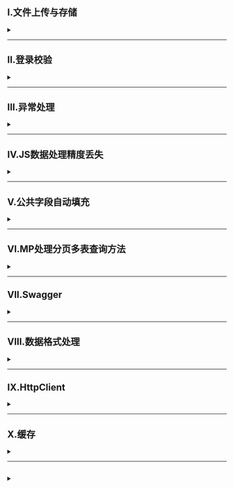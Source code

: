 ## I.文件上传与存储
<details>
<summary></summary>

### 上传文件大小设置
配置springboot文件

### 本地储存
- 使用springboot中的MultipartFile接受请求
- 使用MultipartFile方法getOriginalFilename获取原始文件名和transferTo储存到本地磁盘方法
- 避免文件重名:截取原始文件后缀配合UUID合成新文件名
```java
 @PostMapping("/upload")
    public Result upload(String username, Integer age, MultipartFile image) throws IOException {
        //获取文件名
        String originalFilename=image.getOriginalFilename();
        //构建新文件名
        String newFileName= UUID.randomUUID().toString()+originalFilename.substring(originalFilename.lastIndexOf("."));
        //保存文件
        image.transferTo(new File("C:\\Users\\fairy\\Desktop\\头像\\"+newFileName));
        return Result.success();
    }
}
```

### 云储存-对象存储服务OSS

#### 阿里云OSS
- [简单文件上传](https://help.aliyun.com/zh/oss/developer-reference/simple-upload-11?spm=a2c4g.11186623.0.0.40a57a035F0Tpi)
用前注意配置相关[依赖](https://help.aliyun.com/zh/oss/developer-reference/java-installation?spm=a2c4g.11186623.0.0.5dd64297ZvXi3n)以及[阿里云访问凭证](https://help.aliyun.com/zh/oss/developer-reference/oss-java-configure-access-credentials?spm=a2c4g.11186623.0.0.67204297m1MPUF#e0f7fac0fdcna)
- 集成到案例中使用阿里云提供的工具类

</details>

---

## II.登录校验

<details>
<summary> </summary>

### 会话
#### 1.cookie
将登录信息自动保存在本地，自动发送给服务器验证
- HTTP协议支持的技术
- 不安全，用户可以禁用
- 不能跨域
- 移动端无法使用

#### 2.session
基于cookie技术，将登录信息保存在服务器，生成cookie记录信息对象传回给客户端
- 存储在服务端，安全
- cookie缺点
- 服务器集群环境无法直接使用

#### 3.令牌
登录成功在服务端生成令牌，响应时将令牌发送给客户端保存，之后客户端请求都会携带令牌给服务端进行验证，会话共享数据可以存储在令牌中
- 支持PC、移动端
- 解决集群环境下的认证问题
- 减轻服务器端存储压力
- 需自己实现

##### JWT-JSON Web Token
一种简洁的、自包含的格式，用于在通信双方以json数据格式安全的传输信息。由于数字签名的存在，这些信息是可靠的

**依赖**
```
<dependency>
    <groupId>io.jsonwebtoken</groupId>
    <artifactId>jjwt</artifactId>
    <version>0.9.1</version>
</dependency>
```

**组成**
1. Header：记录令牌类型、签名算法等
2. Payload：携带自定义信息、默认信息等
3. Signature：防止Token被篡改、确保安全性。将header、payload，并加入指定密钥，通过指定签名算法计算而来

**实现**<br/>
调用Jwts工具类
```java
public void jwtB() {
    Map<String,Object> claims=new HashMap<>();
    claims.put("id",1);
    claims.put("name","tome");
    String jwt=Jwts.builder()
            .signWith(SignatureAlgorithm.HS256,"pptp") //签名算法
            .setClaims(claims) //自定义内容
            .setExpiration(new Date(System.currentTimeMillis()+3600*1000)) //设置有效期为1h
            .compact();
    System.out.println(jwt);
}

//解析
@Test
public void ParseJwt(){
    String key="eyJhbGciOiJIUzI1NiJ9.eyJuYW1lIjoidG9tZSIsImlkIjoxLCJleHAiOjE2OTE2Nzc0MTF9.cHM_vB8Vm_akc7Pg4R93qpLURax32rx7SJ_WqewHINo";
    Claims claims=Jwts.parser()
            .setSigningKey("pptp") //设置签名
            .parseClaimsJws(key)//设置密钥
            .getBody();//获取自定义内容
    System.out.println(claims);
}
```


#### 4.Filter
- 过滤器可以把对资源的请求拦截
- 过滤器一般完成一些通用操作如登录校验、统一编码处理、敏感字符处理
    

**实现**
1. 实现Filter接口,重写拦截方法doFilter
2. 配置Filter,在类上加@WebFilter注解配置拦截资源的路径
3. 引导类上加@ServletComponentScan开启Servlet组件支持
```java
@WebFilter(urlPatterns = "/*") //配置拦截资源路径
public class DemoFilter implements Filter {
    //init方法、销毁方法不需要重写
    @Override
    public void doFilter(ServletRequest servletRequest, ServletResponse servletResponse, FilterChain filterChain) throws IOException, ServletException {
        System.out.println("拦截方法执行");
        //放行
        filterChain.doFilter(servletRequest,servletResponse);
    }
}
```
- 放行后访问对应资源完会回到Filter中，并重新执行放行后逻辑

[👉过滤器与拦截器的区别及关系👈](https://blog.csdn.net/qq_34871626/article/details/79185829)
#### 5.Interceptor
- 概念：是一种动态拦截方法调用的机制，类似于过滤器。Spring框架中提供的，用来动态拦截控制器方法的执行。
- 作用：拦截请求，在指定的方法调用前后，根据业务需要执行预先设定的代码。

**实现**
1. 定义拦截器，实现HandlerInterceptor接口，并且重写所有方法
2. 注册拦截器
```java
@Configuration//配置类
public class WebConfig implements WebMvcConfigurer {
    @Autowired
    private LoginCheckInterceptor loginCheckInterceptor;//实现HandlerInterceptor接口的类
    @Override//注册拦截器
    public void addInterceptors(InterceptorRegistry registry){
        registry.addInterceptor(loginCheckInterceptor)
        .addPathPatterns("/**")//拦截资源
        .excludePathPatterns("/login");//不需要拦截的资源
    }
}
```
**请求路径**
| 拦截路径 | 含义       | 举例                             |
| -------- | ---------- | -------------------------------- |
| /*       | 一级路径   | 能匹配/depts，但不能匹配/depts/1 |
| /**      | 任意级路径 | 能匹配/depts，能匹配/depts/1...  |

**执行流程**
![](/img/JavaWeb-realproblem/Filter_and_Interceptor.png)

</details>


---

## III.异常处理
<details>
<summary> </summary>

#### 全局异常处理器

捕获所有异常

**实现**
```java
@RestControllerAdvice//包含了ResponseBody 能将方法返回值转化为json
public class GlobalExceptionHandler {
    @ExceptionHandler(Exception.class)//设定捕获异常类型
    public Result ex(Exception ex){
        ex.printStackTrace();
        return Result.error("操作失败");
    }
}
```


</details>

---

## IV.JS数据处理精度丢失

<details>
<summary> </summary>
例如对于Long型的19位id提交时与数据库中的不一致，原因是js对long型数据处理时丢失精度

#### 解决方法
在服务端给页面响应json数据时进行处理，将long型数据统一转为String字符串
1. 提供对象转换器JacksonObjectMapper，基于Jackson进行java对象到json数据的转换
2. 在WebMvcConfig配置类中扩展Spring mvc消息转换器，在此消息转换器中使用提供的对象转换器进行java对象到json数据的转换
```java
@Configuration
public class WebMvcConfig extends WebMvcConfigurationSupport {
    @Override
    protected void extendMessageConverters(List<HttpMessageConverter<?>> converters) {
        //创建消息转换器对象
        MappingJackson2HttpMessageConverter messageConverter=new MappingJackson2HttpMessageConverter();
        //设置对象转换器，底层使用Jackson将java对象转为json
        messageConverter.setObjectMapper(new JacksonObjectMapper());
        //将上面的消息转换器对象追加到mvc框架的转换器集合中
        converters.add(0,messageConverter);
    }
}

```

</details>


---

## V.公共字段自动填充
<details>
<summary> </summary>

例，在新增员工时都需要设置创建时间，这字段就属于公共字段，对于这些公共字段可以利用MybatisPlus提供的公共字段自动填充功能进行统一处理，简化开发<br />

> [TableFill](https://baomidou.com/pages/223848/#fieldfill)

#### 实现
1. 在实体类属性上加入@TableField注解，指定自动填充策略
2. 按照框架要求编写元数据对象处理器，在此类中统一为公共字段赋值，此类需要实现MetaObjectHandler接口

#### 对于当前请求session获取
利用ThreadLocal来维护线程中的变量，即Threadlocal为线程的局部变量
Threadlocal存储在堆区
| 方法                     | 作用                               |
| ------------------------ | ---------------------------------- |
| public void set(T value) | 设置当前线程的线程局部变量的值     |
| public T get()           | 返回当前线程对应的线程局部变量的值 |

### SpringBoot实现
- 自定义AutoFill注解，用于表示需要进行公共字段填充的方法
  ```java
  @Target(ElementType.METHOD)
  @Retention(RetentionPolicy.RUNTIME)
  public @interface AutoFill {
  //OperationType为枚举体
  OperationType value();
  }
  ```
-  自定义切面类AutoFillAspect，统一拦截加入AutoFill的方法
  ```java
    @Aspect
    @Component
    public class AutoFillAspect {
        @Pointcut("execution(xxx) && @annotation(xxx.AutoFill)")
        public void autoFillPointCut(){}

        @Before(value = "autoFillPointCut()")
        public void autoFill(JoinPoint joinPoint){
            //获取当前被拦截方法的操作类型
            MethodSignature methodSignature=(MethodSignature) joinPoint.getSignature();//方法签名对象
            AutoFill autoFill=methodSignature.getMethod().getAnnotation(AutoFill.class);//获得方法上的注解对象
            OperationType operationType=autoFill.value();
            //获取当前被拦截方法的参数
            Object[] args = joinPoint.getArgs();
            if(args == null ||args.length==0){
                return;
            }
            Object entity=args[0];
            //准备赋值数据
            ...
            //根据不同操作类型，为对应属性通过反射赋值
            if(operationType==OperationType.xxx){
                
            }
        }
    }

  ```

</details>

---

## VI.MP处理分页多表查询方法

<details>
<summary> </summary>

### 1.使用工具类连接，转为多次单表查询
**情景再现**
现有Student表与Teacher表，Student表中存有TeacherId但没有TeacherName,要求输出学生所有信息以及所属老师名

**解决方法**
- 对于前端请求数据，建立一个DTO类继承Student，在此基础上添加TeacherName成员变量，这样即可接受前端传来包含Student以及TeacherName的数据
- 后端数据处理，构造Student与DTO的分页构造器对象stuPage、dtoPage，将stuPage中除records外的数据利用BeanUtils拷贝到dtoPage中(忽略records节省资源)，再根据stuPage中的records读取出teacherId进行对Teacher的单表查询，并将数据填入dtoPage中，最终返回dtoPage完成多表查询
```java
public R<Page> page(int page,int pageSize,String name){
    Page<Student> pageInfo = new Page<>(page,pageSize);
    Page<StuDto> stuDtoPgae=new Page<>();
    LambdaQueryWrapper<Student> queryWrapper=new LambdaQueryWrapper<>();
    queryWrapper.like(name!=null,Student::getName,name);
    stuService.page(pageInfo,queryWrapper);
    //对象拷贝,忽略records
    BeanUtils.copyProperties(pageInfo,stuDtoPgae,"records");
    List<Student> records = pageInfo.getRecords();
    List<StuDto> list= records.stream().map((item)->{
        StuDto stuDto=new StuDto();
        BeanUtils.copyProperties(item,stuDto);
        Long teacherId=item.getTeacherId();
        Teacher teacher=TeacherService.getById(teacherId);//二次查询
        String teacherName=teacher.getName();
        stuDto.setTeacherName(teacherName);
        return stuDto;
    }).collect(Collectors.toList());
    stuDtoPgae.setRecords(list);
    return R.success(stuDtoPgae);
}
```

</details>

---

## VII.Swagger

<details>
<summary> </summary>
用于生成接口文档以及在线接口调试页面

**Knife4j**
为JavaMVC框架集成Swagger生成API文档的增强解决方案
```xml
<dependency>
    <groupId>com.github.xiaoymin</groupId>
        <artifactId>knife4j-openapi3-jakarta-spring-boot-starter</artifactId>
    <version>4.1.0</version>
</dependency>
```

**yml配置**
```yml
#springdoc相关配置
springdoc:
    swagger-ui:
    path: /swagger-ui.html
    tags-sorter: alpha
    operations-sorter: alpha
    api-docs:
    path: /v3/api-docs
    group-configs:
    - group: 'hyc'
        paths-to-match: '/**'
        packages-to-scan: com.sky

#knife4j相关配置 可以不用改
knife4j:
    enable: true
    setting:
    language: zh_cn
```

**注解**
| 注解                                                              | 注解位置                      | 作用                 |
| ----------------------------------------------------------------- | ----------------------------- | -------------------- |
| @Tag(name = "")                                                   | Controller类上                | 对类的说明           |
| @Operation(summary = "")                                          | Controller方法上              | 说明方法的用途、作用 |
| @Parameters                                                       | Controller方法上              | 指定多个参数描述     |
| @Parameter(description = "")                                      | Controller方法上@Parameters里 | 描述参数信息         |
| @Parameter(hidden = true) 或 @Operation(hidden = true) 或 @Hidden | -                             | 隐藏属性             |
| @Schema                                                           | DTO类上 或 DTO 属性上         | 描述属性信息         |

</details>

---

## VIII.数据格式处理

<details>
<summary> </summary>

**例子**  
对日期进行统一格式
- 方法一：使用@JsonFormat(pattern = "yyyy-MM-dd HH:mm:ss")来格式化数据
- 方法二：使用Spring MVC的消息转换器,与处理JS精度丢失方法相同

### Spring MVC消息转换器
实现WebMvcConfigurer的extendMessageConverters方法  
若集成Knife4j开发，注意注册ByteArrayHttpMessageConverter消息转换器，详情见
>[引用文章](https://blog.loverorien.com/archives/knife4j-document-request-error)



</details>

---

## IX.HttpClient

<details>
<summary> </summary>

- HttpClient是Apache Jakarta Common下的子项目，可以用来提供高效的、最新的、功能丰富的支持HTTP协议的客户端编程工具包，©它支持HTPP协议最新的版本

**依赖**
```xml
<dependency>
    <groupId>org.apache.httpcomponents</groupId>
    <artifactId>httpclient</artifactId>
    <version>4.5.13</version>
</dependency>
```

**发送请求步骤**
- 创建HttpClient对象
- 创建Http请求对象
- 调用HttpClient的execute方法发送请求
```java
@Test
public void testGet() throws IOException {
    //创建httpclient对象
    CloseableHttpClient httpClient = HttpClients.createDefault();
    //创建请求对象
    HttpGet httpGet = new HttpGet("http://localhost:8080/user/shop/status");
    //发送请求，接受响应结果
    CloseableHttpResponse response = httpClient.execute(httpGet);
    //获取服务端返回的状态码
    System.out.println(response.getStatusLine().getStatusCode());

    HttpEntity entity=response.getEntity();
    String body= EntityUtils.toString(entity);
    System.out.println(body);

    //关闭资源
    response.close();
    httpClient.close();
}

@Test
public void testPOST() throws IOException {
    CloseableHttpClient httpClient=HttpClients.createDefault();
    HttpPost httpPost=new HttpPost("http://localhost:8080/admin/employee/login");
    //设置请求参数
    JSONObject jsonObject=new JSONObject();
    jsonObject.put("username","admin");
    jsonObject.put("password","123456");
    StringEntity stringEntity=new StringEntity(jsonObject.toString());
    //指定请求编码方式
    stringEntity.setContentEncoding("utf-8");
    stringEntity.setContentType("application/json");
    httpPost.setEntity(stringEntity);
    //发送请求
    CloseableHttpResponse response = httpClient.execute(httpPost);
    System.out.println(EntityUtils.toString(response.getEntity()));
    //关闭资源
    response.close();
    httpClient.close();
}
```
 
</details>

---

## X.缓存

<details>
<summary> </summary>

- 当数据都是通过查询数据库获得，当用户端访问量比较大时，数据库访问压力随之增大

**数据一致性**
- 缓存需及时清理以保持与数据库数据一致

### Redis解决
- 可通过Redis来缓存数据，减少数据库查询操作


### Spring Cache
- SpringCache实现了基于注解的缓存功能，只需要简单地加一个注解，就能实现缓存功能
- SpringCache提供了一层抽象，底层可以切换不同的缓存实现，例如：
  - EHCache
  - Caffeine
  - Redis

**Maven坐标**
```xml
<dependency>
    <groupId>org.springframework.boot</groupId>
    <artifactId>spring-boot-starter-cache</artifactId>
</dependency>
```

**常用注解**
![](/img/SpringCache_@.png)


</details>

---

##

<details>
<summary> </summary>

</details>